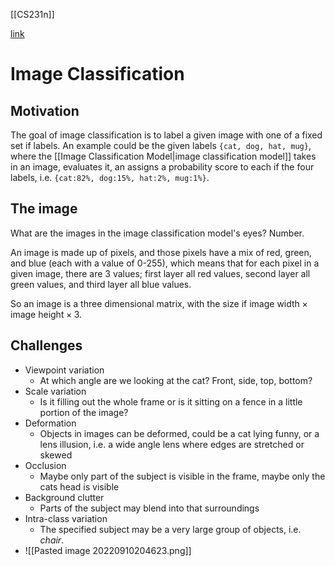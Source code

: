 [[CS231n]]

[link](https://cs231n.github.io/classification/)

# Image Classification

## Motivation
The goal of image classification is to label a given image with one of a fixed set if labels. An example could be the given labels `{cat, dog, hat, mug}`, where the [[Image Classification Model|image classification model]] takes in an image, evaluates it, an assigns a probability score to each if the four labels, i.e. `{cat:82%, dog:15%, hat:2%, mug:1%}`.

## The image
What are the images in the image classification model's eyes? Number.

An image is made up of pixels, and those pixels have a mix of red, green, and blue (each with a value of 0-255), which means that for each pixel in a given image, there are 3 values; first layer all red values, second layer all green values, and third layer all blue values.

So an image is a three dimensional matrix, with the size if $\text{image width} \times \text{image height} \times 3$.

## Challenges
- Viewpoint variation
	- At which angle are we looking at the cat? Front, side, top, bottom?
- Scale variation
	- Is it filling out the whole frame or is it sitting on a fence in a little portion of the image?
- Deformation
	- Objects in images can be deformed, could be a cat lying funny, or a lens illusion, i.e. a wide angle lens where edges are stretched or skewed
- Occlusion
	- Maybe only part of the subject is visible in the frame, maybe only the cats head is visible
- Background clutter
	- Parts of the subject may blend into that surroundings
- Intra-class variation
	- The specified subject may be a very large group of objects, i.e. _chair_.
- ![[Pasted image 20220910204623.png]]